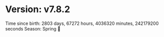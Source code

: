 # Version: v7.8.2
Time since birth: 2803 days, 67272 hours, 4036320 minutes, 242179200 seconds
Season: Spring 🌸
